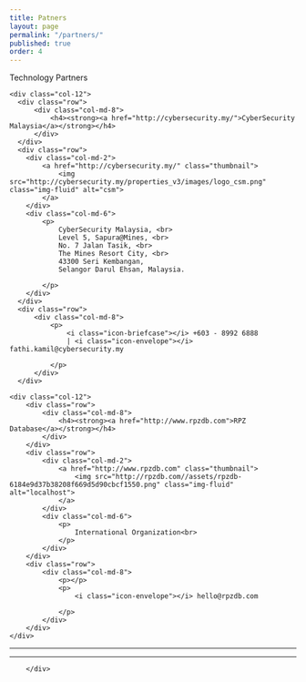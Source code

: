 ```yaml
---
title: Patners
layout: page
permalink: "/partners/"
published: true
order: 4
---
```



<div class="container"> 
            
  <p class="lead">Technology Partners</p>
  <div class="row">
    
    <div class="col-12">
      <div class="row">
          <div class="col-md-8">
              <h4><strong><a href="http://cybersecurity.my/">CyberSecurity Malaysia</a></strong></h4>
          </div>
      </div>
      <div class="row">
        <div class="col-md-2">
            <a href="http://cybersecurity.my/" class="thumbnail">
                <img src="http://cybersecurity.my/properties_v3/images/logo_csm.png" class="img-fluid" alt="csm">
            </a>
        </div>
        <div class="col-md-6">
            <p>
                CyberSecurity Malaysia, <br>
                Level 5, Sapura@Mines, <br>
                No. 7 Jalan Tasik, <br>
                The Mines Resort City, <br>
                43300 Seri Kembangan,
                Selangor Darul Ehsan, Malaysia.
   
            </p>                            
        </div>
      </div>
      <div class="row">
          <div class="col-md-8">
              <p>
                  <i class="icon-briefcase"></i> +603 - 8992 6888
                  | <i class="icon-envelope"></i> fathi.kamil@cybersecurity.my
                  
              </p>
          </div>
      </div>
  </div>
</div>

<div class="row">
    
    <div class="col-12">
        <div class="row">
            <div class="col-md-8">
                <h4><strong><a href="http://www.rpzdb.com">RPZ Database</a></strong></h4>
            </div>
        </div>
        <div class="row">
            <div class="col-md-2">
                <a href="http://www.rpzdb.com" class="thumbnail">
                    <img src="http://rpzdb.com//assets/rpzdb-6184e9d37b38208f669d5d90cbcf1550.png" class="img-fluid" alt="localhost">
                </a>
            </div>
            <div class="col-md-6">
                <p>
                    International Organization<br>
                </p>                            
            </div>
        </div>
        <div class="row">
            <div class="col-md-8">
                <p></p>
                <p>
                    <i class="icon-envelope"></i> hello@rpzdb.com
                    
                </p>
            </div>
        </div>
    </div>
</div>
<hr>

<!--    <div class="row">
    <div class="col-12">
        <div class="row">
            <div class="col-md-8">
                <h4><strong><a href="#">Distributors 2</a></strong></h4>
            </div>
        </div>
        <div class="row">
            <div class="col-md-2">
                <a href="#" class="thumbnail">
                    <img src="http://placehold.it/260x180" alt="">
                </a>
            </div>
            <div class="col-md-6">
                <p>
                    text text text text text text text text text 
                </p>                            
            </div>
        </div>
        <div class="row">
            <div class="col-md-8">
                <p></p>
                <p>
                    <i class="icon-briefcase"></i> 03-00000000
                    | <i class="icon-envelope"></i> help@dnsvault.net
                </p>
            </div>
        </div>
    </div>
</div> -->
<hr>

        </div>